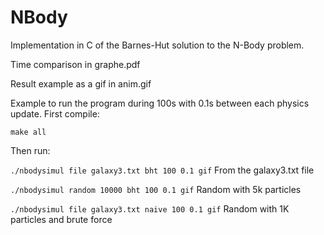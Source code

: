 # NBody

Implementation in C of the Barnes-Hut solution to the N-Body problem.

Time comparison in graphe.pdf

Result example as a gif in anim.gif

Example to run the program during 100s with 0.1s between each physics update.
First compile:
```
make all
```
Then run:

`./nbodysimul file galaxy3.txt bht 100 0.1 gif` From the galaxy3.txt file

`./nbodysimul random 10000 bht 100 0.1 gif` Random with 5k particles

`./nbodysimul file galaxy3.txt naive 100 0.1 gif` Random with 1K particles and brute force
